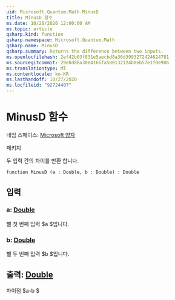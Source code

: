 ```yaml
---
uid: Microsoft.Quantum.Math.MinusD
title: MinusD 함수
ms.date: 10/26/2020 12:00:00 AM
ms.topic: article
qsharp.kind: function
qsharp.namespace: Microsoft.Quantum.Math
qsharp.name: MinusD
qsharp.summary: Returns the difference between two inputs.
ms.openlocfilehash: 2ef42b03f831e5aecbd8a36d3993272424624781
ms.sourcegitcommit: 29e0d88a30e4166fa580132124b0eb57e1f0e986
ms.translationtype: MT
ms.contentlocale: ko-KR
ms.lasthandoff: 10/27/2020
ms.locfileid: "92724407"
---
```

# <a name="minusd-function"></a>MinusD 함수

네임 스페이스: [Microsoft 양자](xref:Microsoft.Quantum.Math)

패키지 [](https://nuget.org/packages/)


두 입력 간의 차이를 반환 합니다.

```qsharp
function MinusD (a : Double, b : Double) : Double
```


## <a name="input"></a>입력

### <a name="a--double"></a>a: [Double](xref:microsoft.quantum.lang-ref.double)

뺄 첫 번째 입력 $a $입니다.


### <a name="b--double"></a>b: [Double](xref:microsoft.quantum.lang-ref.double)

뺄 두 번째 입력 $b $입니다.



## <a name="output--double"></a>출력: [Double](xref:microsoft.quantum.lang-ref.double)

차이점 $a-b $
